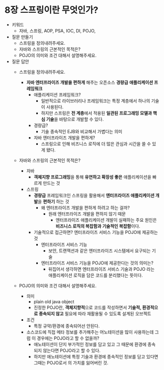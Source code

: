 # 8장 스프링이란 무엇인가?

- 키워드
    - 자바, 스프링, AOP, PSA, IOC, DI, POJO,
- 질문 만들기
    - 스프링을 정의내려주세요.
    - 자바와 스프링의 근본적인 목적은?
    - POJO의 의미와 조건 대해서 설명해주세요.
- 질문 답안
    - 스프링을 정의내려주세요.
        - **자바 엔터프라이즈 개발을 편하게** 해주는 오픈소스 **경량급** **애플리케이션 프레임워크**
            - 애플리케이션 프레임워크?
                - 일반적으로 라이브러리나 프레임워크는 특정 계층에서 하나의 기술이 사용된다.
                - 하지만 스프링은 **전 계층**에서 적용된 **일관된 프로그래밍 모델과 핵심 기술**을 바탕으로 개발할 수 있다.
            - 경량급?
                - 기술 종속적인 EJB와 비교해서 가볍다는 의미
            - 자바 엔터프라이즈 개발을 편하게?
                - 스프링으로 인해 비즈니스 로직에 더 많은 관심과 시간을 쓸 수 있게 됐다.

    - 자바와 스프링의 근본적인 목적은?
        - 자바
            - **객체지향 프로그래밍**을 통해 **유연하고 확장성 좋은** 애플리케이션을 빠르게 만드는 것
        - 스프링
            - **경량급** 프레임워크인 스프링을 활용해서 **엔터프라이즈 애플리케이션 개발**을 **편하기** 하는 것
                - 왜 엔터프라이즈 개발을 편하게 하려고 하는 걸까?
                    - 원래 엔터프라이즈 개발을 편하지 않기 때문
                        - 엔터프라이즈 애플리케이션 개발이 실패하는 주요 원인은 **비즈니스 로직의 복잡함과 기술적인 복잡함**이다.
            - 기술적으로 접근하면? 엔터프라이즈 서비스 기능을 POJO에 제공하는 것
                - 엔터프라이즈 서비스 기능
                    - 보안, 트랜잭션과 같은 엔터프라이즈 시스템에서 요구되는 기술
                - 엔터프라이즈 서비스 기능을 POJO에 제공한다는 것의 의미는?
                    - 뒤집어서 생각하면 엔터프라이즈 서비스 기술과 POJO 라는 애플리케이션 로직을 담은 코드를 분리했다는 뜻이다.
    - POJO의 의미와 조건 대해서 설명해주세요.
        - 의미
            - plain old java object
            - 진정한 POJO란, **객체지향적**으로 코드를 작성하면서 **기술적, 환경적으로 종속되지 않고** 필요에 따라 재활용될 수 있도록 설계된 오브젝트
        - 조건
            - 특정 규약/환경에 종속되어선 안된다.
        - 소스코드에 직접 메타 정보를 추가해주는 어노테이션을 많이 사용하는데 그럼 이 경우에는 POJO라고 할 수 없을까?
            - 애노테이션이 단지 부가적인 정보를 담고 있고 그 때문에 환경에 종속되지 않는다면 POJO라고 할 수 있다.
            - 하지만 애노테이션에 특정 기술과 환경에 종속적인 정보를 담고 있다면 그때는 POJO로서 의 가치를 잃어버린 것.